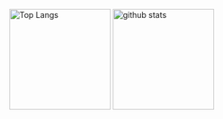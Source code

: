 <!-- GitHub Readme Stats: https://github.com/anuraghazra/github-readme-stats -->
<p align="left"> 
  <!-- Top Languages Card -->
  <!-- customize
    - PHPは除いている
    - レイアウトをコンパクトにしている
    - 表示する言語をdefaultの`5`から`６`に変更
    - テーマを`vue-dark`にしている
    - `border`を消している
  -->
  <img alt="Top Langs" height="180px" src="https://github-readme-stats.vercel.app/api/top-langs/?username=akihiro07&hide=php&layout=compact&langs_count=6&theme=vue-dark&hide_border=true" />
  <!-- GitHub Stats Card -->
  <!-- customize
    - privateリポジトリもカウントしている
    - アイコンを表示している
    - テーマを`vue-dark`にしている
    - `border`を消している
   -->
  <img alt="github stats" height="180px" src="https://github-readme-stats.vercel.app/api?username=akihiro07&count_private=true&show_icons=true&theme=vue-dark&hide_border=true" />
</p>
